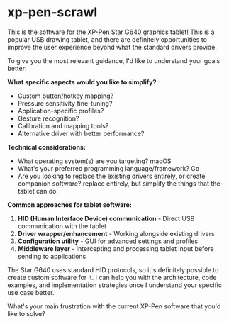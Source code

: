 # xp-pen-scrawl

This is the software for the XP-Pen Star G640 graphics tablet! This is a popular USB drawing tablet, and there are definitely opportunities to improve the user experience beyond what the standard drivers provide.

To give you the most relevant guidance, I'd like to understand your goals better:

**What specific aspects would you like to simplify?**
- Custom button/hotkey mapping?
- Pressure sensitivity fine-tuning?
- Application-specific profiles?
- Gesture recognition?
- Calibration and mapping tools?
- Alternative driver with better performance?

**Technical considerations:**
- What operating system(s) are you targeting? macOS
- What's your preferred programming language/framework? Go
- Are you looking to replace the existing drivers entirely, or create companion software? replace entirely, but simplify the things that the tablet can do.

**Common approaches for tablet software:**
1. **HID (Human Interface Device) communication** - Direct USB communication with the tablet
2. **Driver wrapper/enhancement** - Working alongside existing drivers
3. **Configuration utility** - GUI for advanced settings and profiles
4. **Middleware layer** - Intercepting and processing tablet input before sending to applications

The Star G640 uses standard HID protocols, so it's definitely possible to create custom software for it. I can help you with the architecture, code examples, and implementation strategies once I understand your specific use case better.

What's your main frustration with the current XP-Pen software that you'd like to solve?

